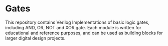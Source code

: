 # Gates
This repository contains Verilog Implementations of basic logic gates, including AND, OR, NOT and XOR gate. Each module is written for educational and reference purposes, and can be used as building blocks for larger digital design projects.
